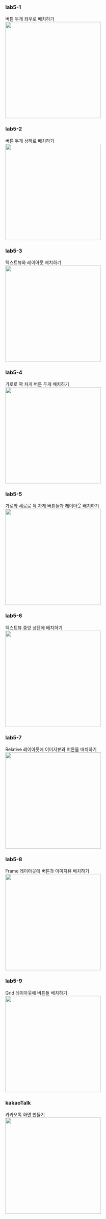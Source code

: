 ### lab5-1<br>
버튼 두개 좌우로 배치하기<br>
<img src = "https://github.com/YeoJiSu/Android-App-study-blog/blob/main/image/5/lab5-1.png"  width="300">
### lab5-2<br>
버튼 두개 상하로 배치하기<br>
<img src = "https://github.com/YeoJiSu/Android-App-study-blog/blob/main/image/5/lab5-2.png" width="300">
### lab5-3<br>
텍스트뷰와 레이아웃 배치하기<br>
<img src = "https://github.com/YeoJiSu/Android-App-study-blog/blob/main/image/5/lab5-3.png" width="300">
### lab5-4<br>
가로로 꽉 차게 버튼 두개 배치하기<br>
<img src = "https://github.com/YeoJiSu/Android-App-study-blog/blob/main/image/5/lab5-4.png" width="300">
### lab5-5<br>
가로와 세로로 꽉 차게 버튼들과 레이아웃 배치하기<br>
<img src = "https://github.com/YeoJiSu/Android-App-study-blog/blob/main/image/5/lab5-5.png" width="300">
### lab5-6<br>
텍스트뷰 중앙 상단에 배치하기<br>
<img src = "https://github.com/YeoJiSu/Android-App-study-blog/blob/main/image/5/lab5-6.png" width="300">
### lab5-7<br>
Relative 레이아웃에 이미지뷰와 버튼들 배치하기<br>
<img src = "https://github.com/YeoJiSu/Android-App-study-blog/blob/main/image/5/lab5-7.png" width="300">
### lab5-8<br>
Frame 레이아웃에 버튼과 이미지뷰 배치하기<br>
<img src = "https://github.com/YeoJiSu/Android-App-study-blog/blob/main/image/5/lab5-8.png" width="300">
### lab5-9<br>
Grid 레이아웃에 버튼들 배치하기<br>
<img src = "https://github.com/YeoJiSu/Android-App-study-blog/blob/main/image/5/lab5-9.png" width="300">
### kakaoTalk<br>
카카오톡 화면 만들기<br>
<img src = "https://github.com/YeoJiSu/Android-App-study-blog/blob/main/image/5/kakaoTalk.png" width="300">
